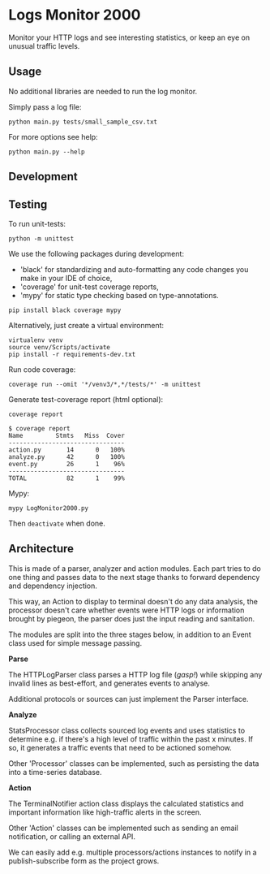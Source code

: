 # Logs Monitor 2000
Monitor your HTTP logs and see interesting statistics, or keep an eye on unusual traffic levels.


## Usage
No additional libraries are needed to run the log monitor.

Simply pass a log file:

`python main.py tests/small_sample_csv.txt`

For more options see help:

```python main.py --help```


## Development

Testing
--------

To run unit-tests:

`python -m unittest`


We use the following packages during development:
*  'black' for standardizing and auto-formatting any code changes you make in your IDE of choice, 
*  'coverage' for unit-test coverage reports,
*  'mypy' for static type checking based on type-annotations.

`pip install black coverage mypy`

Alternatively, just create a virtual environment:
```
virtualenv venv
source venv/Scripts/activate
pip install -r requirements-dev.txt
```

Run code coverage:

`coverage run --omit '*/venv3/*,*/tests/*' -m unittest`

Generate test-coverage report (html optional):

`coverage report`

```
$ coverage report
Name         Stmts   Miss  Cover
--------------------------------
action.py       14      0   100%
analyze.py      42      0   100%
event.py        26      1    96%
--------------------------------
TOTAL           82      1    99%
```

Mypy:

`mypy LogMonitor2000.py`


Then `deactivate` when done.


Architecture
------------

This is made of a parser, analyzer and action modules.
Each part tries to do one thing and passes data to the next stage thanks to forward dependency and dependency injection.

This way, an Action to display to terminal doesn't do any data analysis, the processor doesn't care whether events were HTTP logs or information brought by piegeon, the parser does just the input reading and sanitation. 

The modules are split into the three stages below, in addition to an Event class used for simple message passing.

**Parse**

The HTTPLogParser class parses a HTTP log file (*gasp!*) while skipping any invalid lines as best-effort, and generates events to analyse.

Additional protocols or sources can just implement the Parser interface.

**Analyze**

StatsProcessor class collects sourced log events and uses statistics to determine e.g. if there's a high level of traffic within the past x minutes. If so, it generates a traffic events that need to be actioned somehow.

Other 'Processor' classes can be implemented, such as persisting the data into a time-series database.

**Action**

The TerminalNotifier action class displays the calculated statistics and important information like high-traffic alerts in the screen.

Other 'Action' classes can be implemented such as sending an email notification, or calling an external API.


We can easily add e.g. multiple processors/actions instances to notify in a publish-subscribe form as the project grows.
